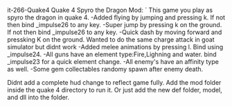 it-266-Quake4
Quake 4 Spyro the Dragon Mod: `
This game you play as spyro the dragon in quake 4.
 -Added flying by jumping and pressing k. If not then bind _impulse26 to any key. 
-Super jump by pressing k on the ground. If not then bind _impulse26 to any key. 
-Quick dash by moving forward and pressking K on the ground. Wanted to do the same charge attack in goat simulator but didnt work
-Added melee animations by pressing l. Bind using _impulse24. 
-All guns have an element type:Fire,Lighning and water. bind _impulse23 for a quick element change. 
-All enemy's have an affinity type as well. 
-Some gem collectables randomy spawn after enemy death.

Didnt add a complete hud change to reflect game fully.
Add the mod folder inside the quake 4 directory to run it.
Or just add the new def folder, model, and dll into the folder.
